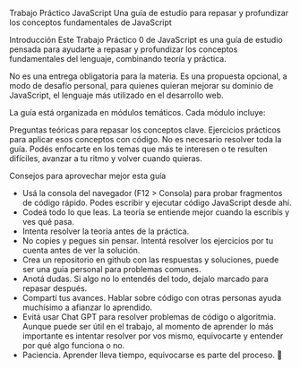 Trabajo Práctico JavaScript
Una guía de estudio para repasar y profundizar los conceptos fundamentales de JavaScript

Introducción
Este Trabajo Práctico 0 de JavaScript es una guía de estudio pensada para ayudarte a repasar y profundizar los conceptos fundamentales del lenguaje, combinando teoría y práctica.

No es una entrega obligatoria para la materia. Es una propuesta opcional, a modo de desafío personal, para quienes quieran mejorar su dominio de JavaScript, el lenguaje más utilizado en el desarrollo web.

La guía está organizada en módulos temáticos. Cada módulo incluye:

Preguntas teóricas para repasar los conceptos clave.
Ejercicios prácticos para aplicar esos conceptos con código.
No es necesario resolver toda la guía. Podés enfocarte en los temas que más te interesen o te resulten difíciles, avanzar a tu ritmo y volver cuando quieras.

Consejos para aprovechar mejor esta guía
- Usá la consola del navegador (F12 > Consola) para probar fragmentos de código rápido. Podes escribir y ejecutar código JavaScript desde ahí.
- Codeá todo lo que leas. La teoría se entiende mejor cuando la escribís y ves qué pasa.
- Intenta resolver la teoría antes de la práctica.
- No copies y pegues sin pensar. Intentá resolver los ejercicios por tu cuenta antes de ver la solución.
- Crea un repositorio en github con las respuestas y soluciones, puede ser una guia personal para problemas comunes.
- Anotá dudas. Si algo no lo entendés del todo, dejalo marcado para repasar después.
- Compartí tus avances. Hablar sobre código con otras personas ayuda muchísimo a afianzar lo aprendido.
- Evitá usar Chat GPT para resolver problemas de código o algoritmia. Aunque puede ser útil en el trabajo, al momento de aprender lo más importante es intentar resolver por vos mismo, equivocarte y entender por qué algo funciona o no.
- Paciencia. Aprender lleva tiempo, equivocarse es parte del proceso. 🥳
